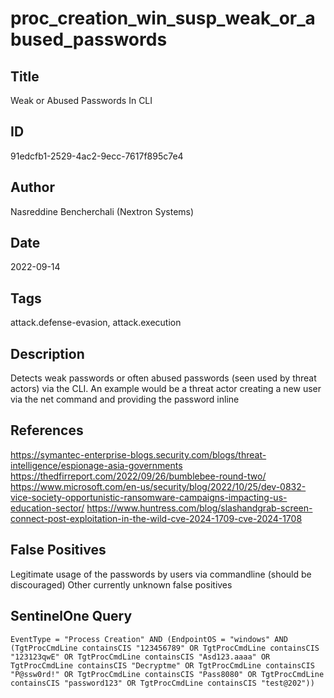 # proc_creation_win_susp_weak_or_abused_passwords

## Title
Weak or Abused Passwords In CLI

## ID
91edcfb1-2529-4ac2-9ecc-7617f895c7e4

## Author
Nasreddine Bencherchali (Nextron Systems)

## Date
2022-09-14

## Tags
attack.defense-evasion, attack.execution

## Description
Detects weak passwords or often abused passwords (seen used by threat actors) via the CLI.
An example would be a threat actor creating a new user via the net command and providing the password inline


## References
https://symantec-enterprise-blogs.security.com/blogs/threat-intelligence/espionage-asia-governments
https://thedfirreport.com/2022/09/26/bumblebee-round-two/
https://www.microsoft.com/en-us/security/blog/2022/10/25/dev-0832-vice-society-opportunistic-ransomware-campaigns-impacting-us-education-sector/
https://www.huntress.com/blog/slashandgrab-screen-connect-post-exploitation-in-the-wild-cve-2024-1709-cve-2024-1708

## False Positives
Legitimate usage of the passwords by users via commandline (should be discouraged)
Other currently unknown false positives

## SentinelOne Query
```
EventType = "Process Creation" AND (EndpointOS = "windows" AND (TgtProcCmdLine containsCIS "123456789" OR TgtProcCmdLine containsCIS "123123qwE" OR TgtProcCmdLine containsCIS "Asd123.aaaa" OR TgtProcCmdLine containsCIS "Decryptme" OR TgtProcCmdLine containsCIS "P@ssw0rd!" OR TgtProcCmdLine containsCIS "Pass8080" OR TgtProcCmdLine containsCIS "password123" OR TgtProcCmdLine containsCIS "test@202"))

```